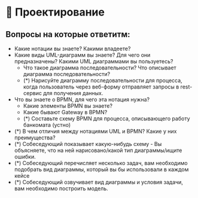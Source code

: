 # 📍 Проектирование

## Вопросы на которые ответитм:

* Какие нотации вы знаете? Какими владеете?&#x20;
* Какие виды UML-диаграмм вы знаете? Для чего они предназначены? Какими UML диаграммами вы пользуетесь?
  * Что такое диаграмма последовательности? Что описывает диаграмма последовательности?
  * (\*) Нарисуйте диаграмму последовательности для процесса, когда пользователь через веб-форму отправляет запросы в rest-сервис для получения данных.
* Что вы знаете о BPMN, для чего эта нотация нужна?
  * Какие элементы BPMN вы знаете?
  * Какие бывают Gateway в BPMN?
  * (\*) Составьте схему BPMN для процесса, описывающего работу банкомата (устно)
* (\*) В чем отличия между нотациями UML и BPMN? Какие у них преимущества?
* (\*) Собеседующий показывает какую-нибудь схему - Вы объясняете, что на ней нарисовано/какой тип диаграммы/ищите ошибки.
* (\*) Собеседующий перечисляет несколько задач, вам необходимо подобрать вид диаграммы, который вы бы использовали в каждом кейсе
* (\*) Собеседующий озвучивает вид диаграммы и условия задачи, вам необходимо построить модель.
